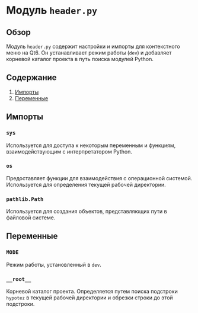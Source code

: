 # Модуль `header.py`

## Обзор

Модуль `header.py` содержит настройки и импорты для контекстного меню на Qt6. Он устанавливает режим работы (`dev`) и добавляет корневой каталог проекта в путь поиска модулей Python.

## Содержание

1. [Импорты](#Импорты)
2. [Переменные](#Переменные)

## Импорты

### `sys`
  
Используется для доступа к некоторым переменным и функциям, взаимодействующим с интерпретатором Python.

### `os`
  
Предоставляет функции для взаимодействия с операционной системой. Используется для определения текущей рабочей директории.

### `pathlib.Path`
  
Используется для создания объектов, представляющих пути в файловой системе.

## Переменные

### `MODE`
  
Режим работы, установленный в `dev`.

### `__root__`
  
Корневой каталог проекта. Определяется путем поиска подстроки `hypotez` в текущей рабочей директории и обрезки строки до этой подстроки.